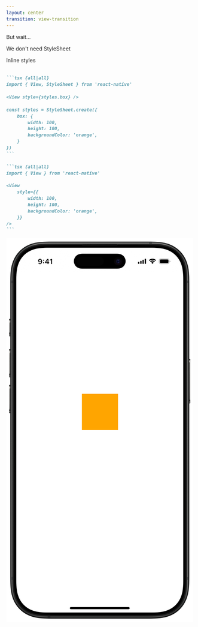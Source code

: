 ```yaml
---
layout: center
transition: view-transition
---
```


<p
    v-motion
    :initial="{ opacity: 0, y: 50 }"
    :click-1="{ opacity: 1, y: 0, transition: { duration: 600, ease: 'easeOut' } }"
    :click-2="{ opacity: 0, y: -100, transition: { duration: 400, ease: 'easeIn' } }"
    class="font-geist text-6xl font-bold"
>
    But wait...
</p>

<p
    v-motion
    :initial="{ opacity: 0, y: 50 }"
    :click-2="{ opacity: 1, y: -50, transition: { duration: 600, ease: 'easeOut' } }"
    :click-3="{ opacity: 0, y: -100, transition: { duration: 400, ease: 'easeIn' } }"
    class="font-geist text-6xl font-bold"
>
    We don't need StyleSheet
</p>

<div
    v-motion
    :initial="{ opacity: 0, y: 50 }"
    :click-3="{ opacity: 1, y: 0, transition: { duration: 600, ease: 'easeOut' } }"
    :click-5="{ opacity: 0, y: -100, transition: { duration: 400, ease: 'easeIn' } }"
    class="flex flex-col gap-4 absolute bottom-40 left-30"
>

<p class="font-geist text-3xl font-bold">Inline styles</p>

````md magic-move {at:3, lines: true}

```tsx {all|all}
import { View, StyleSheet } from 'react-native'

<View style={styles.box} />

const styles = StyleSheet.create({
    box: {
        width: 100,
        height: 100,
        backgroundColor: 'orange',
    }
})
```

```tsx {all|all}
import { View } from 'react-native'

<View 
    style={{
        width: 100,
        height: 100,
        backgroundColor: 'orange',
    }}
/>
```

````

</div>

<img 
    v-motion
    :initial="{ opacity: 0, y: 0 }"
    :click-4="{ opacity: 1 }"
    :click-5="{ opacity: 0, y: -100, transition: { duration: 400, ease: 'easeIn' } }"
    src="../assets/frame.png" 
    class="w-[300px] absolute top-0 right-30" 
/>


<!-- Click triggers -->
<div v-click class="absolute inset-0 pointer-events-none"></div>
<div v-click class="absolute inset-0 pointer-events-none"></div>
<div v-click class="absolute inset-0 pointer-events-none"></div>
<div v-click class="absolute inset-0 pointer-events-none"></div>
